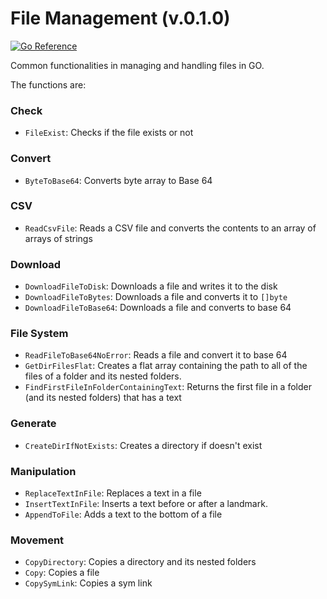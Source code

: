 # File Management (v.0.1.0)

[![Go Reference](https://pkg.go.dev/badge/github.com/vieolo/file-management.svg)](https://pkg.go.dev/github.com/vieolo/file-management)

Common functionalities in managing and handling files in GO.

The functions are:

### Check
- `FileExist`: Checks if the file exists or not

### Convert
- `ByteToBase64`: Converts byte array to Base 64

### CSV
- `ReadCsvFile`: Reads a CSV file and converts the contents to an array of arrays of strings

### Download
- `DownloadFileToDisk`: Downloads a file and writes it to the disk
- `DownloadFileToBytes`: Downloads a file and converts it to `[]byte`
- `DownloadFileToBase64`: Downloads a file and converts to base 64

### File System
- `ReadFileToBase64NoError`: Reads a file and convert it to base 64
- `GetDirFilesFlat`: Creates a flat array containing the path to all of the files of a folder and its nested folders.
- `FindFirstFileInFolderContainingText`: Returns the first file in a folder (and its nested folders) that has a text

### Generate
- `CreateDirIfNotExists`: Creates a directory if doesn't exist

### Manipulation
- `ReplaceTextInFile`: Replaces a text in a file
- `InsertTextInFile`: Inserts a text before or after a landmark.
- `AppendToFile`: Adds a text to the bottom of a file

### Movement
- `CopyDirectory`: Copies a directory and its nested folders
- `Copy`: Copies a file
- `CopySymLink`: Copies a sym link
